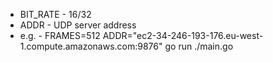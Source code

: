 * BIT_RATE - 16/32
* ADDR - UDP server address
* e.g. - FRAMES=512 ADDR="ec2-34-246-193-176.eu-west-1.compute.amazonaws.com:9876" go run ./main.go